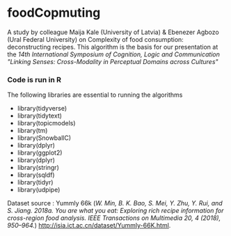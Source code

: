 # foodCopmuting
A study by colleague Maija Kale (University of Latvia) & Ebenezer Agbozo (Ural Federal University) on Complexity of food consumption: deconstructing recipes.
This algorithm is the basis for our presentation at the *14th International Symposium of Cognition, Logic and Communication
"Linking Senses: Cross-Modality in Perceptual Domains across Cultures"*

### Code is run in R
The following libraries are essential to running the algorithms
* library(tidyverse)
* library(tidytext) 
* library(topicmodels) 
* library(tm)
* library(SnowballC) 
* library(dplyr)
* library(ggplot2)
* library(dplyr)
* library(stringr)
* library(sqldf)
* library(tidyr)
* library(udpipe)

Dataset source : 
Yummly 66k (*W. Min, B. K. Bao, S. Mei, Y. Zhu, Y. Rui, and S. Jiang. 2018a. You are what you eat: Exploring rich recipe information for cross-region food analysis. IEEE
Transactions on Multimedia 20, 4 (2018), 950–964.*) 
http://isia.ict.ac.cn/dataset/Yummly-66K.html. 
